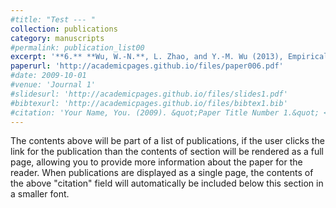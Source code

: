 ```yaml
---
#title: "Test --- "
collection: publications
category: manuscripts
#permalink: publication_list00
excerpt: '**6.** **Wu, W.-N.**, L. Zhao, and Y.-M. Wu (2013), Empirical relationships between aftershock zone dimensions and moment magnitudes for plate boundary earthquakes in Taiwan, ***Bulletin of the Seismological Society of America***, 103, doi: 10.1785/0120120173.'
paperurl: 'http://academicpages.github.io/files/paper006.pdf'
#date: 2009-10-01
#venue: 'Journal 1'
#slidesurl: 'http://academicpages.github.io/files/slides1.pdf'
#bibtexurl: 'http://academicpages.github.io/files/bibtex1.bib'
#citation: 'Your Name, You. (2009). &quot;Paper Title Number 1.&quot; <i>Journal 1</i>. 1(1).'
---
```

The contents above will be part of a list of publications, if the user clicks the link for the publication than the contents of section will be rendered as a full page, allowing you to provide more information about the paper for the reader. When publications are displayed as a single page, the contents of the above "citation" field will automatically be included below this section in a smaller font.
